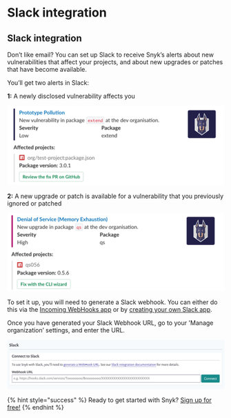 # Slack integration

## Slack integration

Don’t like email? You can set up Slack to receive Snyk’s alerts about new vulnerabilities that affect your projects, and about new upgrades or patches that have become available.

You’ll get two alerts in Slack:

**1:** A newly disclosed vulnerability affects you

![](../../.gitbook/assets/image%20%2823%29.png/)

**2:** A new upgrade or patch is available for a vulnerability that you previously ignored or patched

![](../../.gitbook/assets/image%20%2822%29.png/)

To set it up, you will need to generate a Slack webhook. You can either do this via the [Incoming WebHooks app](https://slack.com/apps/A0F7XDUAZ-incoming-webhooks/) or by [creating your own Slack app](https://api.slack.com/incoming-webhooks).

Once you have generated your Slack Webhook URL, go to your 'Manage organization’ settings, and enter the URL.

![](../../.gitbook/assets/image%20%2824%29.png/)

{% hint style="success" %}
Ready to get started with Snyk? [Sign up for free!](https://snyk.io/login?cta=sign-up&loc=footer&page=support_docs_page)
{% endhint %}

